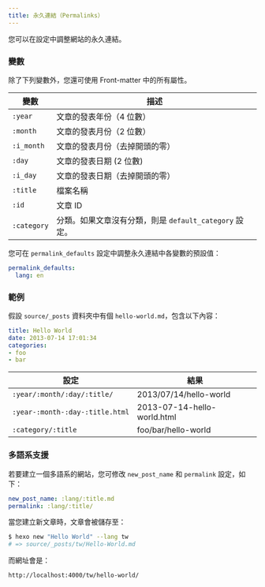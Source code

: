 ```yaml
---
title: 永久連結（Permalinks）
---
```

您可以在設定中調整網站的永久連結。

### 變數

除了下列變數外，您還可使用 Front-matter 中的所有屬性。

變數 | 描述
--- | ---
`:year` | 文章的發表年份（4 位數）
`:month` | 文章的發表月份（2 位數）
`:i_month` | 文章的發表月份（去掉開頭的零）
`:day` | 文章的發表日期 (2 位數)
`:i_day` | 文章的發表日期（去掉開頭的零）
`:title` | 檔案名稱
`:id` | 文章 ID
`:category` | 分類。如果文章沒有分類，則是 `default_category` 設定。

您可在 `permalink_defaults` 設定中調整永久連結中各變數的預設值：

``` yaml
permalink_defaults:
  lang: en
```

### 範例

假設 `source/_posts` 資料夾中有個 `hello-world.md`，包含以下內容：

``` yaml
title: Hello World
date: 2013-07-14 17:01:34
categories:
- foo
- bar
```

設定 | 結果
--- | ---
`:year/:month/:day/:title/` | 2013/07/14/hello-world
`:year-:month-:day-:title.html` | 2013-07-14-hello-world.html
`:category/:title` | foo/bar/hello-world

### 多語系支援

若要建立一個多語系的網站，您可修改 `new_post_name` 和 `permalink` 設定，如下：

``` yaml
new_post_name: :lang/:title.md
permalink: :lang/:title/
```

當您建立新文章時，文章會被儲存至：

``` bash
$ hexo new "Hello World" --lang tw
# => source/_posts/tw/Hello-World.md
```

而網址會是：

``` plain
http://localhost:4000/tw/hello-world/
```